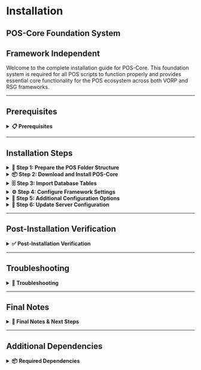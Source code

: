 # Installation

## POS-Core Foundation System

## Framework Independent

Welcome to the complete installation guide for POS-Core. This foundation system is required for all POS scripts to function properly and provides essential core functionality for the POS ecosystem across both VORP and RSG frameworks.

***

## Prerequisites

<details>

<summary><strong>📋 Prerequisites</strong></summary>

Before beginning the installation process, ensure you have:

* **Server access** with file modification permissions
* **Keymaster** access for script downloads
* **Recent server backup** (highly recommended)

{% hint style="warning" %}
Always backup your server before installing new scripts. POS-Core is a foundation system that other POS scripts depend on.
{% endhint %}

</details>

***

## Installation Steps

<details>

<summary><strong>🚀 Step 1: Prepare the POS Folder Structure</strong></summary>

First, you need to create the proper folder structure for POS scripts:

1. Navigate to your server's `resources` folder
2. Check if a `[POS]` folder exists (note the square brackets)
3. If it doesn't exist, create a new folder named exactly: `[POS]`

```
server/
└── resources/
   └── [POS]/          ← Create this folder
```

{% hint style="info" %}
**Note**: The square brackets `[POS]` are essential for proper resource categorization in RedM.
{% endhint %}

</details>

<details>

<summary><strong>📦 Step 2: Download and Install POS-Core</strong></summary>

POS-Core is the foundation script required for all POS scripts to function properly:

1. Access your **Keymaster** account
2. Download the **POS-Core** script
3. Extract the downloaded files
4. Place the `POS-Core` folder inside your `[POS]` directory

```
[POS]/
└── POS-Core/
```

</details>

<details>

<summary><strong>🗄️ Step 3: Import Database Tables</strong></summary>

{% hint style="danger" %}
**Critical Database Step**: The script requires specific database tables to function properly.
{% endhint %}

Before proceeding with the installation, you must import the required database structure:

1. Navigate to the `[POS]/POS-Core/sql/` folder
2. **Open** your database management tool (phpMyAdmin, HeidiSQL, etc.)
3. **Select** your server's database
4. **Import** or **execute** the SQL file(s) found in the sql folder

```sql
-- Example: Execute the SQL file in your database
-- This will create the necessary tables for POS-Core
```

{% hint style="info" %}
**Database Tools**: You can use phpMyAdmin, HeidiSQL, MySQL Workbench, or the command line to execute the SQL files.
{% endhint %}

**Verify Database Import:**

* Check that new tables have been created in your database
* Look for tables with names starting with `pos_` or similar
* Ensure no errors occurred during the import process

</details>

<details>

<summary><strong>⚙️ Step 4: Configure Framework Settings</strong></summary>

Configure POS-Core for your specific framework:

1. Navigate to `resources/[POS]/POS-Core/fxmanifest.lua`
2. **Locate** the framework configuration line
3. **Set** the framework to your desired option:

```lua
framework "vorp" -- USE vorp/rsg/redemrp/custom
```

**Available Framework Options:**

* `"vorp"` - For VORP Framework
* `"rsg"` - For RSG Framework
* `"redemrp"` - For RedEM:RP Framework
* `"custom"` - For Custom Framework Integration

**Examples:**

**For VORP Framework:**

```lua
framework "vorp"
```

**For RSG Framework:**

```lua
framework "rsg"
```

**For RedEM:RP Framework:**

```lua
framework "redemrp"
```

**For Custom Framework:**

```lua
framework "custom"
```

{% hint style="info" %}
**Custom Framework**: When using `"custom"`, you need to configure the integration in `server/customFramework.lua` file.
{% endhint %}

</details>

<details>

<summary><strong>🔧 Step 5: Additional Configuration Options</strong></summary>

POS-Core provides several configuration options for advanced users:

**Main Configuration File:**

* Navigate to `resources/[POS]/POS-Core/shared/config.lua`
* This file contains the main configuration settings for POS-Core

**Custom Framework Integration:**

* If you want to use a custom framework, navigate to `resources/[POS]/POS-Core/server/customFramework.lua`
* Edit this file to integrate with your custom framework
* Make sure to set the framework to `'Custom'` in the fxmanifest.lua

**Override Default Framework Settings:**

* Navigate to `resources/[POS]/POS-Core/shared/overrides.lua`
* Use this file to override default framework settings without modifying core files
* This allows you to customize framework behavior while keeping updates clean

{% hint style="info" %}
**Configuration Priority:**

1. **fxmanifest.lua**: Select your framework
2. **config.lua**: Main configuration settings
3. **overrides.lua**: Override default framework settings
4. **customFramework.lua**: Custom framework integration (if using 'Custom')
{% endhint %}

</details>

<details>

<summary><strong>🔧 Step 6: Update Server Configuration</strong></summary>

Configure your server.cfg with the proper load order:

1. Open your `server.cfg` file
2. **Add** `ensure POS-Core` directly after your framework core and inventory:

**For VORP Framework:**

```cfg
# VORP Framework
ensure vorp_core
ensure vorp_inventory
ensure POS-Core          ← Add this line here
```

**For RSG Framework:**

```cfg
# RSG Framework
ensure rsg-core
ensure rsg-inventory
ensure POS-Core          ← Add this line here
```

**For RedEM:RP Framework:**

```cfg
# RedEM:RP Framework
ensure redemrp_core
ensure redemrp_inventory
ensure POS-Core          ← Add this line here
```

{% hint style="warning" %}
**Load Order is Critical:** Make sure POS-Core loads after your framework core and inventory scripts but before any other POS scripts.
{% endhint %}

</details>

***

## Post-Installation Verification

<details>

<summary><strong>✅ Post-Installation Verification</strong></summary>

**Testing Your Installation**

1. **Start your server** and monitor the console for errors
2. **Join with a test character** and verify:
   * No console errors related to POS-Core
   * Framework integration working properly
   * Database connections established

**Common Success Indicators**

* ✅ No console errors related to POS-Core
* ✅ Framework integration messages appear in console
* ✅ Database tables are accessible
* ✅ Server starts without POS-Core related errors

</details>

***

## Troubleshooting

<details>

<summary><strong>🔧 Troubleshooting</strong></summary>

**Common Issues**

**Console Errors About Load Order**

* Verify POS-Core is loaded after your framework core
* Check that framework core loads before POS-Core

**Database Connection Issues**

* Confirm database settings are properly configured
* Check that all SQL files were imported successfully
* Verify database tables exist and have correct permissions

**Framework Integration Issues**

* Ensure the correct framework is specified in fxmanifest.lua using the format: `framework "frameworkname"`
* Available options: "vorp", "rsg", "redemrp", "custom"
* Check shared/config.lua for proper configuration settings
* If using "custom", verify server/customFramework.lua is properly configured
* Check shared/overrides.lua for any conflicting settings

**Getting Support**

If you encounter issues not covered here:

1. **Check Console**: Look for specific error messages
2. **Verify Steps**: Ensure each installation step was completed
3. **Contact Support**: Reach out with console logs and specific error descriptions

</details>

***

## Final Notes

<details>

<summary><strong>📝 Final Notes &#x26; Next Steps</strong></summary>

{% hint style="success" %}
**Installation Complete!**\
Your POS-Core foundation system is now installed and ready for use.
{% endhint %}

**Important Reminders**

* POS-Core must be installed before any other POS scripts
* Keep your database backup safe for recovery purposes
* Monitor server performance after installation
* Regular backups are essential for server stability

**Next Steps**

* Install other POS scripts (like POS-Inventory)
* Configure script-specific settings as needed
* Test functionality with your chosen framework
* Review documentation for additional POS scripts

Your RedM server now has the POS-Core foundation system installed and ready to support the entire POS ecosystem!

</details>

***

## Additional Dependencies

<details>

<summary><strong>📦 Required Dependencies</strong></summary>

{% hint style="danger" %}
**Important**: Regardless of your framework choice, you must install the following dependencies for POS-Core to function properly.
{% endhint %}

#### Required Scripts

**1. POS-ProgressBar (Free)**

* Download from the webstore (free script)
* Required for progress bar functionality

**2. Framework Dependencies** Download the following 4 scripts from: [https://github.com/POSEIDON-SCRIPTS/dependencies](https://github.com/POSEIDON-SCRIPTS/dependencies)

* **vorp\_menu** (required even if you're NOT using VORP framework)
* **PolyZone** (if you don't already have it)
* **gs\_gizmo** (if you don't already have it)
* **xsound** (if you don't already have it)

#### Installation Instructions

1. **Download** all required dependencies
2. **Extract** and place them in your `resources` folder
3. **Add** them to your server.cfg in the correct order:

```cfg
# Dependencies (load before POS-Core)
ensure vorp_menu
ensure PolyZone
ensure gs_gizmo
ensure xsound

# Your Framework
ensure your_framework_core
ensure your_framework_inventory
ensure POS-Core
ensure POS-ProgressBar      ← Load after POS-Core
```

{% hint style="warning" %}
**Load Order Critical**: vorp\_menu, PolyZone, gs\_gizmo, and xsound must load before POS-Core. POS-ProgressBar loads after POS-Core.
{% endhint %}

</details>
